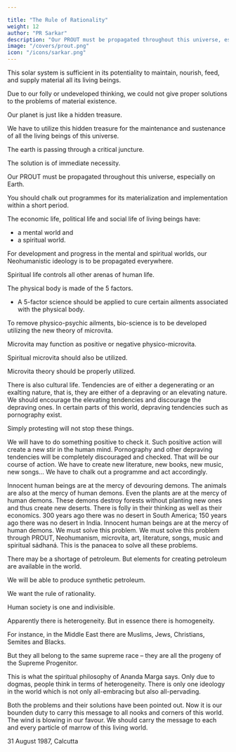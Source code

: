 ```yaml
---

title: "The Rule of Rationality"
weight: 12
author: "PR Sarkar"
description: "Our PROUT must be propagated throughout this universe, especially on Earth"
image: "/covers/prout.png"
icon: "/icons/sarkar.png"
---
```



This solar system is sufficient in its potentiality to maintain, nourish, feed, and supply material all its living beings.

Due to our folly or undeveloped thinking, we could not give proper solutions to the problems of material existence. 

Our planet is just like a hidden treasure. 

We have to utilize this hidden treasure for the maintenance and sustenance of all the living beings of this universe.

The earth is passing through a critical juncture. 

The solution is of immediate necessity. 

Our PROUT must be propagated throughout this universe, especially on Earth. 

You should chalk out programmes for its materialization and implementation within a short period.

The economic life, political life and social life of living beings have:
- a mental world and
- a spiritual world. 

For development and progress in the mental and spiritual worlds, our Neohumanistic ideology is to be propagated everywhere. 

Spiritual life controls all other arenas of human life.

The physical body is made of the 5 factors.
-   A <!-- quinquelemental --> 5-factor science should be applied to cure certain ailments associated with the physical body. 

To remove physico-psychic ailments, bio-science is to be developed utilizing the new theory of microvita. 

Microvita may function as positive or negative physico-microvita. 

Spiritual microvita should also be utilized. 

Microvita theory should be properly utilized.



There is also cultural life. Tendencies are of either a degenerating or an exalting nature, that is, they are either of a depraving or an elevating nature. We should encourage the elevating tendencies and discourage the depraving ones. In certain parts of this world, depraving tendencies such as pornography exist. 

Simply protesting will not stop these things. 

We will have to do something positive to check it. Such positive action will create a new stir in the human mind. Pornography and other depraving tendencies will be completely discouraged and checked. That will be our course of action. We have to create new literature, new books, new music, new songs… We have to chalk out a programme and act accordingly.

Innocent human beings are at the mercy of devouring demons. The animals are also at the mercy of human demons. Even the plants are at the mercy of human demons. These demons destroy forests without planting new ones and thus create new deserts. There is folly in their thinking as well as their economics. 300 years ago there was no desert in South America; 150 years ago there was no desert in India. Innocent human beings are at the mercy of human demons. We must solve this problem. We must solve this problem through PROUT, Neohumanism, microvita, art, literature, songs, music and spiritual sádhaná. This is the panacea to solve all these problems.

There may be a shortage of petroleum. But elements for creating petroleum are available in the world.

We will be able to produce synthetic petroleum.

We want the rule of rationality. 

Human society is one and indivisible. 

Apparently there is heterogeneity. But in essence there is homogeneity. 

For instance, in the Middle East there are Muslims, Jews, Christians, Semites and Blacks. 

But they all belong to the same supreme race – they are all the progeny of the Supreme Progenitor. 

This is what the spiritual philosophy of Ananda Marga says. Only due to dogmas, people think in terms of heterogeneity. There is only one ideology in the world which is not only all-embracing but also all-pervading.

Both the problems and their solutions have been pointed out. Now it is our bounden duty to carry this message to all nooks and corners of this world. The wind is blowing in our favour. We should carry the message to each and every particle of marrow of this living world.

31 August 1987, Calcutta

<!-- Published in: 
A Few Problems Solved Part 8
Prout in a Nutshell Part 12 [a compilation]
Chapter 2Previous chapter: The Rule of RationalityNext chapter: The Origin of Existential StaminaBeginning of book	Prout in a Nutshell Part 12 [a compilation]
Sin, Crime and Law

Published in: 
Prout in a Nutshell Part 12 [a compilation]

Notes:
from section on “Ku”, Discourse 27
Shabda Cayaniká Part 4 -->


